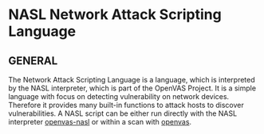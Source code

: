 # NASL Network Attack Scripting Language

## GENERAL

The Network Attack Scripting Language is a language, which is interpreted by the NASL interpreter, which is part of the OpenVAS Project. It is a simple language with focus on detecting vulnerability on network devices. Therefore it provides many built-in functions to attack hosts to discover vulnerabilities. A NASL script can be either run directly with the NASL interpreter [openvas-nasl](openvas-nasl.md) or within a scan with [openvas](../openvas/openvas.md).